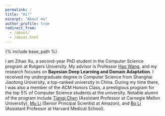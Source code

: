 ```yaml
---
permalink: /
title: "Hi!"
excerpt: "About me"
author_profile: true
redirect_from:
  - /about/
  - /about.html
---
```


{% include base_path %}
<!-- 
My name is Zihao Xu. I am a second-year doctoral candidate in the CS program of Rutgers University. My advisor is  Prof. Hao Wang. My research interest lies in Bayesian Deep Learning and Domain Adaptation. 
I completed my undergraduate studies at Shanghai Jiaotong University (top 5 university in China), majoring in computer science. I am also a member of ACM Honors Class (An honor program for top 5% students in Computer Science of Shanghai Jiaotong University. Famous alumni include Tianqi Chen (assistant professor of CMU), Mu Li (Sr. Principal Scientist of Amazon) and Bo Li (assistant professor of Harvard Medical School)). -->

I am Zihao Xu, a second-year PhD student in the Computer Science program at Rutgers University. My advisor is Professor [Hao Wang](http://www.wanghao.in/), and my research focuses on **Bayesian Deep Learning and Domain Adaptation**.
I received my undergraduate degree in Computer Science from Shanghai Jiaotong University, a top-ranked university in China. During my time there, I was also a member of the ACM Honors Class, a prestigious program for the top 5% of Computer Science students at the university. Notable alumni of the program include [Tianqi Chen](https://tqchen.com/) (Assistant Professor at Carnegie Mellon University), [Mu Li](https://www.linkedin.com/in/mulicmu/) (Senior Principal Scientist at Amazon), and [Bo Li](https://lilab-bcb.github.io/) (Assistant Professor at Harvard Medical School).

<!-- Welcome to my website! Just here for my CV? You can download that [here](/files/Kurchin_CV.pdf). Please check out ways to reach me as well as my various other homes on the web in the menu (either to the left or above, depending on your screen resolution) and click the links at the top of the page to check out some of my other experience and work!

## What do/did I do?

**As of September 1, 2022, I will be an Assistant Research Professor in Materials Science and Engineering at Carnegie Mellon!** Please feel free to reach out if you are interested in working together, either collaboratively or as a mentee.

I'm a computational materials scientist (with significant previous experimental experience), until recently a Molecular Sciences Software Institute Postdoctoral Fellow working in the group of [Venkat Viswanathan](http://www.andrew.cmu.edu/user/venkatv/index.html) on discovery of battery and catalyst materials, with affiliations in the Departments of Mechanical Engineering and Materials Science and Engineering. I am the lead developer of the [Chemellia](https://github.com/Chemellia) "machine learning with atoms" ecosystem, in particular the [ChemistryFeaturization](https://chemellia.github.io/ChemistryFeaturization.jl/stable/) and [AtomicGraphNets](https://github.com/Chemellia/AtomicGraphNets.jl) packages.

Previously, I did my PhD in Materials Science and Engineering in the [Photovoltaics Research Lab](http://pv.mit.edu) at MIT, where I performed first-principles simulations to understand defect physics in solar cell materials (in close collaboration with [Vladan Stevanovic](https://scholar.google.com/citations?user=itfRzZAAAAAJ&hl=en) of the Colorado School of Mines and National Renewable Energy Lab) as well as high-throughput device-level simulations to use Bayesian inference along with experimental data to more quickly and accurately measure fundamental materials properties. Prior to that, I received my MPhil in Materials Science and Metallurgy from the University of Cambridge, supported by a Gates Cambridge Scholarship.

## What do I care about?
My overarching goal in my work is to have an impact on the existential problem of climate change through improving renewable energy technology. I've also been involved in renewables-related outreach through [Project Bright](http://campuspress.yale.edu/projectbright/) at Yale as well as various organizations at MIT including the PVLab, the [MIT Energy Club](https://www.mitenergyclub.org) (where I led the Solar/Grid community for two years), the Office of Sustainability, Fossil Free MIT, and the [Science Policy Initiative](https://mitspi.squarespace.com).

Since my time as an undergrad in physics at Yale, I've also been devoted to the cause of increasing representation of women (and other URG's) in STEM fields. In 2012, I helped to organize the Northeast [Conference for Undergraduate Women in Physics](https://www.aps.org/programs/women/workshops/cuwip.cfm), and I returned to the conference as a graduate student speaker 2015. At MIT, I served as co-president of Women of Materials Science (WoMS).

About this site
===============

This website is powered by the [academicpages template](https://github.com/academicpages/academicpages.github.io) and hosted on GitHub Pages. [GitHub Pages](https://pages.github.com) is a free service in which websites are built and hosted from code and data stored in a GitHub repository, automatically updating when a new commit is made to the respository. This template was forked from the [Minimal Mistakes Jekyll Theme](https://mmistakes.github.io/minimal-mistakes/) created by Michael Rose, and then extended to support the kinds of content that academics have. You can fork [this repository](https://github.com/academicpages/academicpages.github.io) right now, modify the configuration and markdown files, add your own PDFs and other content, and have your own site for free, with no ads! -->
